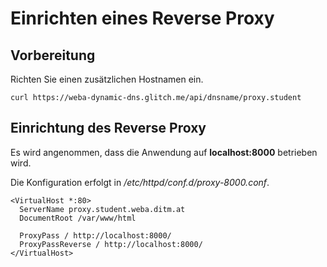 # Einrichten eines Reverse Proxy

## Vorbereitung

Richten Sie einen zusätzlichen Hostnamen ein.
```
curl https://weba-dynamic-dns.glitch.me/api/dnsname/proxy.student
```

## Einrichtung des Reverse Proxy

Es wird angenommen, dass die Anwendung auf **localhost:8000** betrieben wird.

Die Konfiguration erfolgt in */etc/httpd/conf.d/proxy-8000.conf*.

```
<VirtualHost *:80>
  ServerName proxy.student.weba.ditm.at
  DocumentRoot /var/www/html

  ProxyPass / http://localhost:8000/
  ProxyPassReverse / http://localhost:8000/
</VirtualHost>
```
